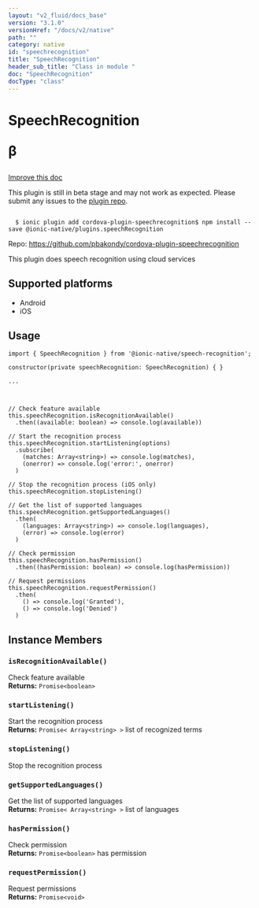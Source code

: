 ```yaml
---
layout: "v2_fluid/docs_base"
version: "3.1.0"
versionHref: "/docs/v2/native"
path: ""
category: native
id: "speechrecognition"
title: "SpeechRecognition"
header_sub_title: "Class in module "
doc: "SpeechRecognition"
docType: "class"
---
```








<h1 class="api-title">
  
  SpeechRecognition
  

  

  <span class="beta" title="beta">&beta;</span></h1>

<a class="improve-v2-docs" href="http://github.com/driftyco/ionic-native/edit/master/src/@ionic-native/plugins/speech-recognition/index.ts#L43">
  Improve this doc
</a>



<!-- decorators -->




<p class="beta-notice">
  This plugin is still in beta stage and may not work as expected. Please
  submit any issues to the <a target="_blank"
  href="https://github.com/pbakondy/cordova-plugin-speechrecognition/issues">plugin repo</a>.
</p>


<pre><code>
  $ ionic plugin add cordova-plugin-speechrecognition$ npm install --save @ionic-native/plugins.speechRecognition
</code></pre>
<p>Repo:
  <a href="https://github.com/pbakondy/cordova-plugin-speechrecognition">
    https://github.com/pbakondy/cordova-plugin-speechrecognition
  </a>
</p>

<!-- description -->

<p>This plugin does speech recognition using cloud services</p>


<!-- @platforms tag -->
<h2>Supported platforms</h2>

<ul>
  <li>Android</li><li>iOS</li>
</ul>

<!-- @platforms tag end -->


<!-- if doc.decorators -->

<!-- @usage tag -->

<h2>Usage</h2>

<pre><code>import { SpeechRecognition } from &#39;@ionic-native/speech-recognition&#39;;

constructor(private speechRecognition: SpeechRecognition) { }

...



// Check feature available
this.speechRecognition.isRecognitionAvailable()
  .then((available: boolean) =&gt; console.log(available))

// Start the recognition process
this.speechRecognition.startListening(options)
  .subscribe(
    (matches: Array&lt;string&gt;) =&gt; console.log(matches),
    (onerror) =&gt; console.log(&#39;error:&#39;, onerror)
  )

// Stop the recognition process (iOS only)
this.speechRecognition.stopListening()

// Get the list of supported languages
this.speechRecognition.getSupportedLanguages()
  .then(
    (languages: Array&lt;string&gt;) =&gt; console.log(languages),
    (error) =&gt; console.log(error)
  )

// Check permission
this.speechRecognition.hasPermission()
  .then((hasPermission: boolean) =&gt; console.log(hasPermission))

// Request permissions
this.speechRecognition.requestPermission()
  .then(
    () =&gt; console.log(&#39;Granted&#39;),
    () =&gt; console.log(&#39;Denied&#39;)
  )
</code></pre>




<!-- @property tags -->




<!-- methods on the class -->

<h2>Instance Members</h2>
<div id="isRecognitionAvailable"></div>
<h3>
  <code>isRecognitionAvailable()</code>
  

</h3>
Check feature available


<div class="return-value" markdown="1">
  <i class="icon ion-arrow-return-left"></i>
  <b>Returns:</b> 
<code>Promise&lt;boolean&gt;</code> 
</div><div id="startListening"></div>
<h3>
  <code>startListening()</code>
  

</h3>
Start the recognition process


<div class="return-value" markdown="1">
  <i class="icon ion-arrow-return-left"></i>
  <b>Returns:</b> 
<code>Promise&lt; Array&lt;string&gt; &gt;</code> list of recognized terms
</div><div id="stopListening"></div>
<h3>
  <code>stopListening()</code>
  

</h3>
Stop the recognition process



<div id="getSupportedLanguages"></div>
<h3>
  <code>getSupportedLanguages()</code>
  

</h3>
Get the list of supported languages


<div class="return-value" markdown="1">
  <i class="icon ion-arrow-return-left"></i>
  <b>Returns:</b> 
<code>Promise&lt; Array&lt;string&gt; &gt;</code> list of languages
</div><div id="hasPermission"></div>
<h3>
  <code>hasPermission()</code>
  

</h3>
Check permission


<div class="return-value" markdown="1">
  <i class="icon ion-arrow-return-left"></i>
  <b>Returns:</b> 
<code>Promise&lt;boolean&gt;</code> has permission
</div><div id="requestPermission"></div>
<h3>
  <code>requestPermission()</code>
  

</h3>
Request permissions


<div class="return-value" markdown="1">
  <i class="icon ion-arrow-return-left"></i>
  <b>Returns:</b> 
<code>Promise&lt;void&gt;</code> 
</div>



<!-- other classes -->

<!-- end other classes -->

<!-- interfaces -->

<!-- end interfaces -->

<!-- related link --><!-- end content block -->


<!-- end body block -->

